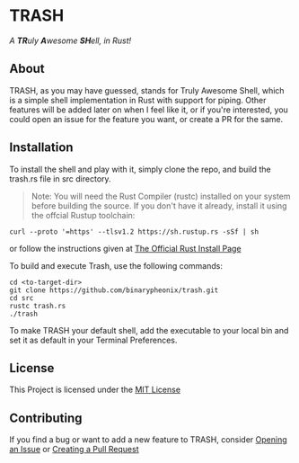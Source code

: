 # TRASH
_A **TR**uly **A**wesome **SH**ell, in Rust!_

## About
TRASH, as you may have guessed, stands for Truly Awesome Shell, which is a simple shell implementation in Rust
with support for piping. Other features will be added later on when I feel like it, or if you're interested, you
could open an issue for the feature you want, or create a PR for the same.

## Installation

To install the shell and play with it, simply clone the repo, and build the trash.rs file in src directory.

> Note: You will need the Rust Compiler (rustc) installed on your system before building the source.
> If you don't have it already, install it using the offcial Rustup toolchain:
```
curl --proto '=https' --tlsv1.2 https://sh.rustup.rs -sSf | sh
```
or follow the instructions given at [The Official Rust Install Page](https://doc.rust-lang.org/book/ch01-01-installation.html)

To build and execute Trash, use the following commands:
```
cd <to-target-dir>
git clone https://github.com/binarypheonix/trash.git
cd src
rustc trash.rs
./trash
```
To make TRASH your default shell, add the executable to your local bin and set it as default in your Terminal Preferences.

## License

This Project is licensed under the [MIT License](https://opensource.org/licenses/MIT)

## Contributing

If you find a bug or want to add a new feature to TRASH, consider [Opening an Issue](https://docs.github.com/en/github/managing-your-work-on-github/creating-an-issue) or [Creating a Pull Request](https://docs.github.com/en/github/collaborating-with-issues-and-pull-requests/creating-a-pull-request)
